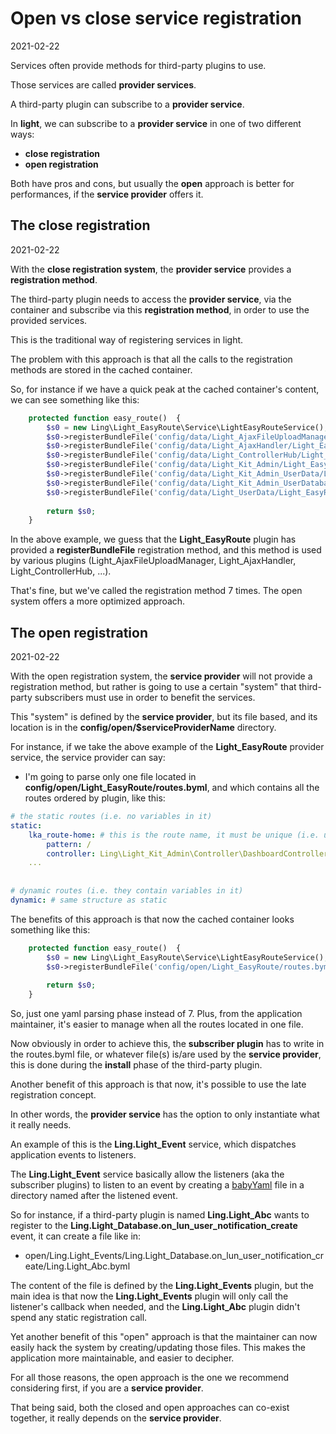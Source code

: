 Open vs close service registration
===============
2021-02-22



Services often provide methods for third-party plugins to use.

Those services are called **provider services**.

A third-party plugin can subscribe to a **provider service**.


In **light**, we can subscribe to a **provider service** in one of two different ways:


- **close registration**
- **open registration**



Both have pros and cons, but usually the **open** approach is better for performances, if the **service provider** offers it.



The close registration
-----------
2021-02-22

With the **close registration system**, the **provider service** provides a **registration method**.

The third-party plugin needs to access the **provider service**, via the container and subscribe via this **registration method**, 
in order to use the provided services.


This is the traditional way of registering services in light.


The problem with this approach is that all the calls to the registration methods are stored in the cached container.

So, for instance if we have a quick peak at the cached container's content, we can see something like this:


```php
    protected function easy_route()  {
        $s0 = new Ling\Light_EasyRoute\Service\LightEasyRouteService();
        $s0->registerBundleFile('config/data/Light_AjaxFileUploadManager/Light_EasyRoute/afup_routes.byml');
        $s0->registerBundleFile('config/data/Light_AjaxHandler/Light_EasyRoute/lah_routes.byml');
        $s0->registerBundleFile('config/data/Light_ControllerHub/Light_EasyRoute/lch_routes.byml');
        $s0->registerBundleFile('config/data/Light_Kit_Admin/Light_EasyRoute/lka_routes.byml');
        $s0->registerBundleFile('config/data/Light_Kit_Admin_UserData/Light_EasyRoute/lka_userdata_routes.byml');
        $s0->registerBundleFile('config/data/Light_Kit_Admin_UserDatabase/Light_EasyRoute/lka_userdatabase_routes.byml');
        $s0->registerBundleFile('config/data/Light_UserData/Light_EasyRoute/luda_routes.byml');
        
        return $s0;
    }

```


In the above example, we guess that the **Light_EasyRoute** plugin has provided a **registerBundleFile** registration method,
and this method is used by various plugins (Light_AjaxFileUploadManager, Light_AjaxHandler, Light_ControllerHub, ...).


That's fine, but we've called the registration method 7 times. The open system offers a more optimized approach. 




The open registration
------------
2021-02-22


With the open registration system, the **service provider** will not provide a registration method, but rather is going to use
a certain "system" that third-party subscribers must use in order to benefit the services.

This "system" is defined by the **service provider**, but its file based, and its location is in the **config/open/$serviceProviderName** directory.


For instance, if we take the above example of the **Light_EasyRoute** provider service, the service provider can say:

- I'm going to parse only one file located in **config/open/Light_EasyRoute/routes.byml**, and which contains all the routes ordered by plugin, like this:

```yaml
# the static routes (i.e. no variables in it)
static:
    lka_route-home: # this is the route name, it must be unique (i.e. use namespaces)
        pattern: /
        controller: Ling\Light_Kit_Admin\Controller\DashboardController->render
    ...        
    
        
# dynamic routes (i.e. they contain variables in it)        
dynamic: # same structure as static

```


The benefits of this approach is that now the cached container looks something like this:

```php
    protected function easy_route()  {
        $s0 = new Ling\Light_EasyRoute\Service\LightEasyRouteService();
        $s0->registerBundleFile('config/open/Light_EasyRoute/routes.byml');
        
        return $s0;
    }

```


So, just one yaml parsing phase instead of 7.
Plus, from the application maintainer, it's easier to manage when all the routes located in one file.


Now obviously in order to achieve this, the **subscriber plugin** has to write in the routes.byml file, or whatever file(s) is/are used
by the **service provider**, this is done during the **install** phase of the third-party plugin.


Another benefit of this approach is that now, it's possible to use the late registration concept.

In other words, the **provider service** has the option to only instantiate what it really needs.

An example of this is the **Ling.Light_Event** service, which dispatches application events to listeners.

The **Ling.Light_Event** service basically allow the listeners (aka the subscriber plugins) to listen to an event by 
creating a [babyYaml](https://github.com/lingtalfi/BabyYaml) file in a directory named after the listened event.

So for instance, if a third-party plugin is named **Ling.Light_Abc** wants to register to the **Ling.Light_Database.on_lun_user_notification_create** event,
it can create a file like in:

- open/Ling.Light_Events/Ling.Light_Database.on_lun_user_notification_create/Ling.Light_Abc.byml

The content of the file is defined by the **Ling.Light_Events** plugin, but the main idea is that now
the **Ling.Light_Events** plugin will only call the listener's callback when needed, and the **Ling.Light_Abc** plugin didn't spend any static registration call.


Yet another benefit of this "open" approach is that the maintainer can now easily hack the system by creating/updating those files.
This makes the application more maintainable, and easier to decipher.


For all those reasons, the open approach is the one we recommend considering first, if you are a **service provider**.


That being said, both the closed and open approaches can co-exist together, it really depends on the **service provider**.










